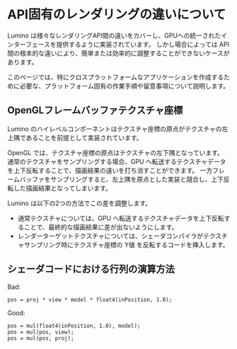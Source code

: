 API固有のレンダリングの違いについて
==========

Lumino は様々なレンダリングAPI間の違いをカバーし、GPUへの統一されたインターフェースを提供するように実装されています。
しかし場合によっては API 間の根本的な違いにより、簡単または効率的に調整することができないケースがあります。

このページでは、特にクロスプラットフォームなアプリケーションを作成するために必要な、プラットフォーム固有の作業手順や留意事項について説明します。


OpenGLフレームバッファテクスチャ座標
----------
Lumino のハイレベルコンポーネントはテクスチャ座標の原点がテクスチャの左上隅であることを前提として実装されています。

OpenGL では、テクスチャ座標の原点はテクスチャの左下隅となっています。
通常のテクスチャをサンプリングする場合、GPU へ転送するテクスチャデータを上下反転することで、描画結果の違いを打ち消すことができます。
一方フレームバッファをサンプリングすると、左上隅を原点とした実装と競合し、上下反転した描画結果となってしまいます。

Lumino は以下の2つの方法でこの差を調整します。

- 通常テクスチャについては、GPU へ転送するテクスチャデータを上下反転することで、最終的な描画結果に差が出ないようにします。
- レンダーターゲットテクスチャについては、シェーダコンパイラがテクスチャサンプリング時にテクスチャ座標の Y値 を反転するコードを挿入します。


シェーダコードにおける行列の演算方法
----------

Bad:
```
pos = proj * view * model * float4(inPosition, 1.0);
```

Good:
```
pos = mul(float4(inPosition, 1.0), model);
pos = mul(pos, view);
pos = mul(pos, proj);
```


